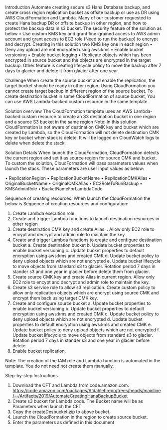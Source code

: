 Introduction
Automate creating secure s3 Hana Database backup, and create cross region replication bucket as offsite backup or use as DR using AWS CloudFormation and Lambda.
Many of our customer requested to create Hana backup DR or offsite backup in other region, and how to protect the backup data in s3 bucket. The security feature of the solution as below
•	Use custom KMS key and grant fine-grained access to AWS admin account and grant access to EC2 role (Need to run the backup) to encrypt and decrypt.  Creating in this solution two KMS key one in each region
•	Deny any upload are not encrypted using aws:kms
•	Enable bucket versioning
•	Enable bucket logging
•	Replicate objects which has been  encrypted in source bucket and the objects are encrypted in the target backup.
Other feature is creating lifecycle policy to move the backup after 7 days to glacier and delete it from glacier after one year.

Challenge
When create the source bucket and enable the replication, the target bucket should be ready in other region.
Using CloudFormation you cannot create target backup in different  region of the source bucket.  To create destination bucket in same CloudFormation of source bucket, You can use AWS Lambda-backed custom resource in the same template.

Solution overview
The CloudFormation template uses an AWS Lambda-backed custom resource to create an S3 destination bucket in one region and a source S3 bucket in the same region
Note: In this solution CloudFormation is not aware of destination CMK key and bucket  which are created by Lambda, so the CloudFormation will not delete destination CMK key or bucket when stack is delete. It will be logged on CloudWatch logs to delete when delete the stack.

Solution Details
When launch the CloudFormation,  CloudFormation detects the current region and set it as source region for source CMK and bucket.
To custom the solution, CloudFormation will pass parameters values when launch the stack.
These parameters are user input values as below:

•	ReplicationRegion
•	ReplicationBucketName
•	ReplicationCMKAlias
•	OriginalBucketName
•	OriginalCMKAlias
•	EC2RoleToRunBackup
•	KMSAdminRole
•	BucketNameForLambdaCode

Sequence of creating resources:
When launch the CloudFormation the below is Sequence of creating resources and configuration:
1.	Create Lambda execution role
2.	Create and trigger Lambda functions to launch destination resources in other region
3.	Create destination CMK key and create Alias. . Allow only EC2 role to encypt and decrypt and admin role to maintain the key.
4.	Create and trigger Lambda functions to create and configure destination bucket
a.	Create destination bucket
b.	Update bucket properties to enable bucket versioning
c.	 Update bucket properties to default encryption using aws:kms and created CMK
d.	Update bucket policy to deny upload objects which are not encrypted
e.	Update bucket lifecycle to move objects from standard s3 to glacier. Rotation period 7 days in stander s3 and one year in glacier before delete them from glacier.
5.	Create source CMK key and create Alias in current region. Allow only EC2 role to encypt and decrypt and admin role to maintain the key.
6.	Create s3 service role to allow s3 replication. Create custom policy to allow only replication objects which are encrypt using source CMK and encrypt them back using target CMK key.
7.	Create and configure source bucket
a.	Update bucket properties to enable bucket versioning
b.	Update bucket properties to default encryption using aws:kms and created CMK
c.	Update bucket policy to deny upload objects which are not encrypted
d.	Update bucket properties to default encryption using aws:kms and created CMK
e.	Update bucket policy to deny upload objects which are not encrypted
f.	Update bucket lifecycle to move objects from standard s3 to glacier. Rotation period 7 days in stander s3 and one year in glacier before delete
8.	Enable bucket replication.

Note: The creation of the IAM role and Lambda function is automated in the template. You do not need not create them manually.


Step-by-step Instructions
1.	Download the CFT and Lambda from code.amazon.com. https://code.amazon.com/packages/Aldahlehrepo/trees/heads/mainline/--/Artifacts/2019/AutomateCreatingHanaBackupBucket
2.	Create s3 bucket for Lambda code. The Bucket name will be as Parameters when launch the CFT
3.	Copy the  createDesbucket.zip to above bucket.
4.	Launch the CloudFormation in the region to create source bucket.
5.	Enter the parameters as defined in this document
